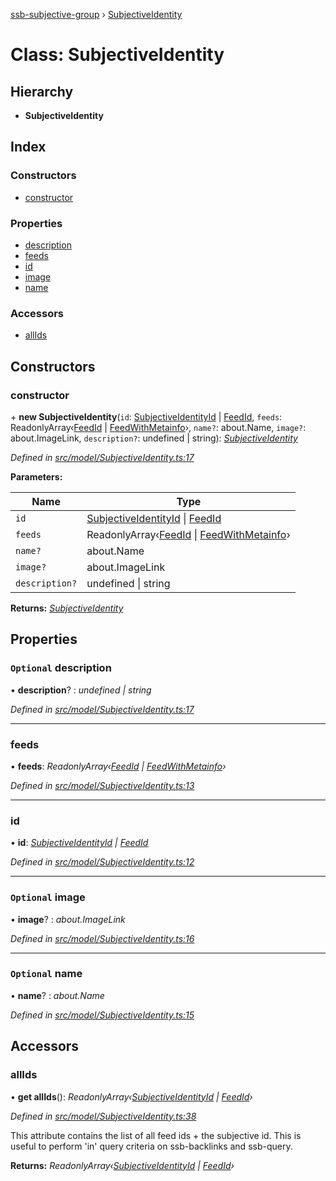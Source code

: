 [ssb-subjective-group](../README.md) › [SubjectiveIdentity](subjectiveidentity.md)

# Class: SubjectiveIdentity

## Hierarchy

* **SubjectiveIdentity**

## Index

### Constructors

* [constructor](subjectiveidentity.md#constructor)

### Properties

* [description](subjectiveidentity.md#optional-description)
* [feeds](subjectiveidentity.md#feeds)
* [id](subjectiveidentity.md#id)
* [image](subjectiveidentity.md#optional-image)
* [name](subjectiveidentity.md#optional-name)

### Accessors

* [allIds](subjectiveidentity.md#allids)

## Constructors

###  constructor

\+ **new SubjectiveIdentity**(`id`: [SubjectiveIdentityId](../README.md#subjectiveidentityid) | [FeedId](../README.md#feedid), `feeds`: ReadonlyArray‹[FeedId](../README.md#feedid) | [FeedWithMetainfo](../README.md#feedwithmetainfo)›, `name?`: about.Name, `image?`: about.ImageLink, `description?`: undefined | string): *[SubjectiveIdentity](subjectiveidentity.md)*

*Defined in [src/model/SubjectiveIdentity.ts:17](https://github.com/gpicron/ssb-subjective-group/blob/d1d0c99/src/model/SubjectiveIdentity.ts#L17)*

**Parameters:**

Name | Type |
------ | ------ |
`id` | [SubjectiveIdentityId](../README.md#subjectiveidentityid) &#124; [FeedId](../README.md#feedid) |
`feeds` | ReadonlyArray‹[FeedId](../README.md#feedid) &#124; [FeedWithMetainfo](../README.md#feedwithmetainfo)› |
`name?` | about.Name |
`image?` | about.ImageLink |
`description?` | undefined &#124; string |

**Returns:** *[SubjectiveIdentity](subjectiveidentity.md)*

## Properties

### `Optional` description

• **description**? : *undefined | string*

*Defined in [src/model/SubjectiveIdentity.ts:17](https://github.com/gpicron/ssb-subjective-group/blob/d1d0c99/src/model/SubjectiveIdentity.ts#L17)*

___

###  feeds

• **feeds**: *ReadonlyArray‹[FeedId](../README.md#feedid) | [FeedWithMetainfo](../README.md#feedwithmetainfo)›*

*Defined in [src/model/SubjectiveIdentity.ts:13](https://github.com/gpicron/ssb-subjective-group/blob/d1d0c99/src/model/SubjectiveIdentity.ts#L13)*

___

###  id

• **id**: *[SubjectiveIdentityId](../README.md#subjectiveidentityid) | [FeedId](../README.md#feedid)*

*Defined in [src/model/SubjectiveIdentity.ts:12](https://github.com/gpicron/ssb-subjective-group/blob/d1d0c99/src/model/SubjectiveIdentity.ts#L12)*

___

### `Optional` image

• **image**? : *about.ImageLink*

*Defined in [src/model/SubjectiveIdentity.ts:16](https://github.com/gpicron/ssb-subjective-group/blob/d1d0c99/src/model/SubjectiveIdentity.ts#L16)*

___

### `Optional` name

• **name**? : *about.Name*

*Defined in [src/model/SubjectiveIdentity.ts:15](https://github.com/gpicron/ssb-subjective-group/blob/d1d0c99/src/model/SubjectiveIdentity.ts#L15)*

## Accessors

###  allIds

• **get allIds**(): *ReadonlyArray‹[SubjectiveIdentityId](../README.md#subjectiveidentityid) | [FeedId](../README.md#feedid)›*

*Defined in [src/model/SubjectiveIdentity.ts:38](https://github.com/gpicron/ssb-subjective-group/blob/d1d0c99/src/model/SubjectiveIdentity.ts#L38)*

This attribute contains the list of all feed ids + the subjective id.  This is useful to perform 'in' query criteria on
ssb-backlinks and ssb-query.

**Returns:** *ReadonlyArray‹[SubjectiveIdentityId](../README.md#subjectiveidentityid) | [FeedId](../README.md#feedid)›*
